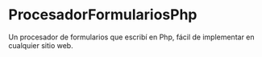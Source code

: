 # ProcesadorFormulariosPhp
Un procesador de formularios que escribí en Php, fácil de implementar en cualquier sitio web.
